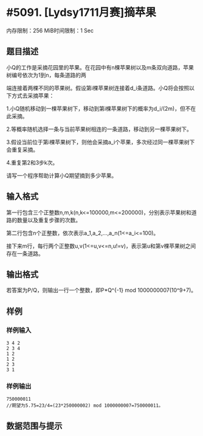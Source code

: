 # #5091. [Lydsy1711月赛]摘苹果

内存限制：256 MiB时间限制：1 Sec

## 题目描述

小Q的工作是采摘花园里的苹果。在花园中有n棵苹果树以及m条双向道路，苹果树编号依次为1到n，每条道路的两

端连接着两棵不同的苹果树。假设第i棵苹果树连接着d_i条道路。小Q将会按照以下方式去采摘苹果：

1.小Q随机移动到一棵苹果树下，移动到第i棵苹果树下的概率为d_i/(2m)，但不在此采摘。

2.等概率随机选择一条与当前苹果树相连的一条道路，移动到另一棵苹果树下。

3.假设当前位于第i棵苹果树下，则他会采摘a_i个苹果，多次经过同一棵苹果树下会重复采摘。

4.重复第2和3步k次。

请写一个程序帮助计算小Q期望摘到多少苹果。

## 输入格式

第一行包含三个正整数n,m,k(n,k<=100000,m<=200000)，分别表示苹果树和道路的数量以及重复步骤的次数。

第二行包含n个正整数，依次表示a_1,a_2,...,a_n(1<=a_i<=100)。

接下来m行，每行两个正整数u,v(1<=u,v<=n,u!=v)，表示第u和第v棵苹果树之间存在一条道路。

## 输出格式

 若答案为P/Q，则输出一行一个整数，即P*Q^{-1} mod 1000000007(10^9+7)。

## 样例

### 样例输入

    
    3 4 2
    2 3 4
    1 2
    1 2
    2 3
    3 1
    

### 样例输出

    
    750000011
    //期望为5.75=23/4=(23*250000002) mod 1000000007=750000011。
    

## 数据范围与提示
